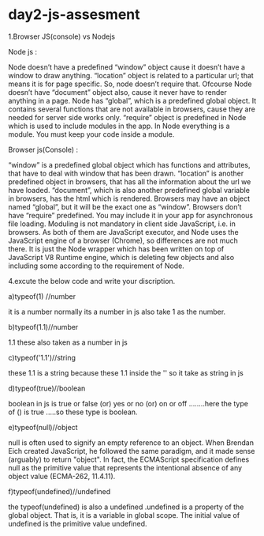 # day2-js-assesment

1.Browser JS(console) vs Nodejs

Node js :

Node doesn’t have a predefined “window” object cause it doesn’t have a window to draw anything.
“location” object is related to a particular url; that means it is for page specific. 
So, node doesn’t require that.
Ofcourse Node doesn’t have “document” object also, cause it never have to render anything in a page.
Node has “global”, which is a predefined global object. 
It contains several functions that are not available in browsers, cause they are needed for server side works only.
“require” object is predefined in Node which is used to include modules in the app.
In Node everything is a module. You must keep your code inside a module.


Browser js(Console) :


“window” is a predefined global object which has functions and attributes, that have to deal with window that has been drawn.
“location” is another predefined object in browsers, that has all the information about the url we have loaded.
“document”, which is also another predefined global variable in browsers, has the html which is rendered.
Browsers may have an object named “global”, but it will be the exact one as “window”.
Browsers don’t have “require” predefined. You may include it in your app for asynchronous file loading.
Moduling is not mandatory in client side JavaScript, i.e. in browsers.
As both of them are JavaScript executor, and Node uses the JavaScript engine of a browser (Chrome), so differences are not much there. It is just the Node wrapper which has been written on top of JavaScript V8 Runtime engine, which is deleting few objects and also including some according to the requirement of Node.


4.excute the below code and write your discription.

a)typeof(1) //number

it is a number normally its a number in js also take 1 as the number.

b)typeof(1.1)//number

1.1 these also taken as a number in js

c)typeof('1.1')//string

these 1.1 is a string because these 1.1 inside the '' so it take as string in js

d)typeof(true)//boolean

boolean in js is true or false (or) yes or no (or) on or off ........here the type of () is true .....so these type is boolean.

e)typeof(null)//object

null is often used to signify an empty reference to an object. When Brendan Eich created JavaScript, he followed the same paradigm, and it made sense (arguably) to return "object". In fact, the ECMAScript specification defines null as the primitive value that represents the intentional absence of any object value (ECMA-262, 11.4.11).

f)typeof(undefined)//undefined

the typeof(undefined) is also a undefined .undefined is a property of the global object. That is, it is a variable in global scope. The initial value of undefined is the primitive value undefined.











